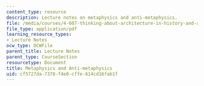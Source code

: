 ```yaml
---
content_type: resource
description: Lecture notes on metaphysics and anti-metaphysics.
file: /media/courses/4-607-thinking-about-architecture-in-history-and-at-present-fall-2009/cf5727da7378f4e0cffe614cd16fab1f_MIT4_607F09_lec03.pdf
file_type: application/pdf
learning_resource_types:
- Lecture Notes
ocw_type: OCWFile
parent_title: Lecture Notes
parent_type: CourseSection
resourcetype: Document
title: Metaphysics and Anti-metaphysics
uid: cf5727da-7378-f4e0-cffe-614cd16fab1f
---
```

